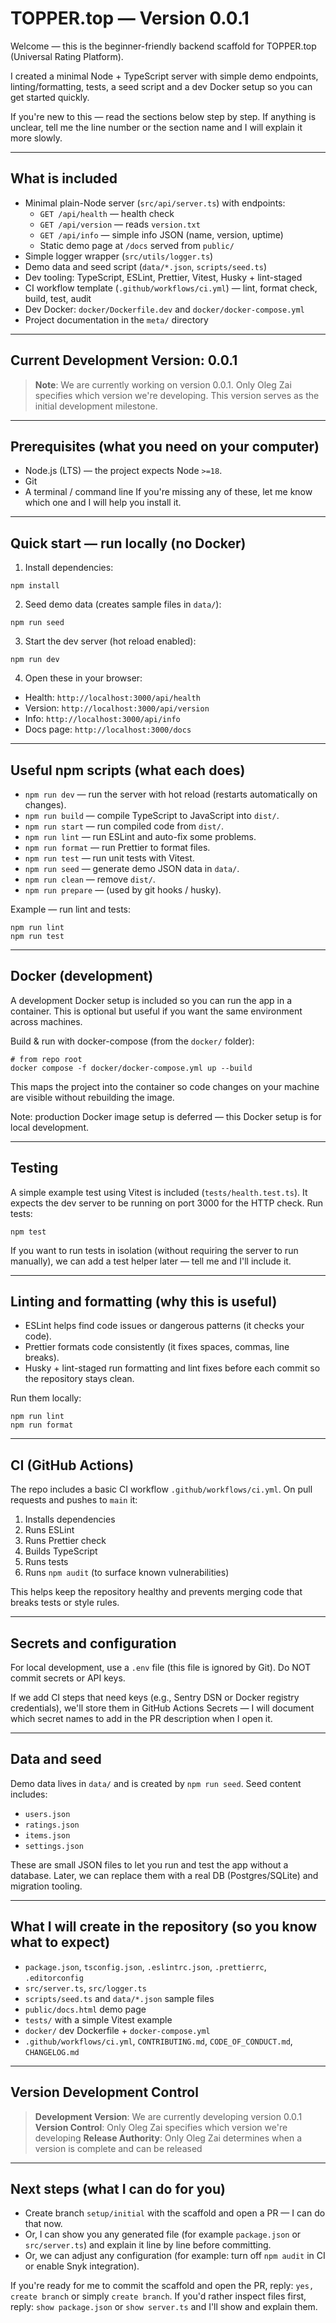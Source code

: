# TOPPER.top — Version 0.0.1

Welcome — this is the beginner-friendly backend scaffold for TOPPER.top (Universal Rating Platform).

I created a minimal Node + TypeScript server with simple demo endpoints, linting/formatting, tests, a seed script and a dev Docker setup so you can get started quickly.

If you're new to this — read the sections below step by step. If anything is unclear, tell me the line number or the section name and I will explain it more slowly.

---

## What is included

- Minimal plain-Node server (`src/api/server.ts`) with endpoints:
  - `GET /api/health` — health check
  - `GET /api/version` — reads `version.txt`
  - `GET /api/info` — simple info JSON (name, version, uptime)
  - Static demo page at `/docs` served from `public/`
- Simple logger wrapper (`src/utils/logger.ts`)
- Demo data and seed script (`data/*.json`, `scripts/seed.ts`)
- Dev tooling: TypeScript, ESLint, Prettier, Vitest, Husky + lint-staged
- CI workflow template (`.github/workflows/ci.yml`) — lint, format check, build, test, audit
- Dev Docker: `docker/Dockerfile.dev` and `docker/docker-compose.yml`
- Project documentation in the `meta/` directory

---

## Current Development Version: 0.0.1

> **Note**: We are currently working on version 0.0.1. Only Oleg Zai specifies which version we're developing. This version serves as the initial development milestone.

---

## Prerequisites (what you need on your computer)

- Node.js (LTS) — the project expects Node `>=18`.
- Git
- A terminal / command line
  If you're missing any of these, let me know which one and I will help you install it.

---

## Quick start — run locally (no Docker)

1. Install dependencies:

```topper.top/README.md#L201-204
npm install
```

2. Seed demo data (creates sample files in `data/`):

```topper.top/README.md#L205-207
npm run seed
```

3. Start the dev server (hot reload enabled):

```topper.top/README.md#L208-210
npm run dev
```

4. Open these in your browser:

- Health: `http://localhost:3000/api/health`
- Version: `http://localhost:3000/api/version`
- Info: `http://localhost:3000/api/info`
- Docs page: `http://localhost:3000/docs`

---

## Useful npm scripts (what each does)

- `npm run dev` — run the server with hot reload (restarts automatically on changes).
- `npm run build` — compile TypeScript to JavaScript into `dist/`.
- `npm run start` — run compiled code from `dist/`.
- `npm run lint` — run ESLint and auto-fix some problems.
- `npm run format` — run Prettier to format files.
- `npm run test` — run unit tests with Vitest.
- `npm run seed` — generate demo JSON data in `data/`.
- `npm run clean` — remove `dist/`.
- `npm run prepare` — (used by git hooks / husky).

Example — run lint and tests:

```topper.top/README.md#L211-215
npm run lint
npm run test
```

---

## Docker (development)

A development Docker setup is included so you can run the app in a container. This is optional but useful if you want the same environment across machines.

Build & run with docker-compose (from the `docker/` folder):

```topper.top/README.md#L216-220
# from repo root
docker compose -f docker/docker-compose.yml up --build
```

This maps the project into the container so code changes on your machine are visible without rebuilding the image.

Note: production Docker image setup is deferred — this Docker setup is for local development.

---

## Testing

A simple example test using Vitest is included (`tests/health.test.ts`). It expects the dev server to be running on port 3000 for the HTTP check.
Run tests:

```topper.top/README.md#L221-223
npm test
```

If you want to run tests in isolation (without requiring the server to run manually), we can add a test helper later — tell me and I'll include it.

---

## Linting and formatting (why this is useful)

- ESLint helps find code issues or dangerous patterns (it checks your code).
- Prettier formats code consistently (it fixes spaces, commas, line breaks).
- Husky + lint-staged run formatting and lint fixes before each commit so the repository stays clean.

Run them locally:

```topper.top/README.md#L224-227
npm run lint
npm run format
```

---

## CI (GitHub Actions)

The repo includes a basic CI workflow `.github/workflows/ci.yml`. On pull requests and pushes to `main` it:

1. Installs dependencies
2. Runs ESLint
3. Runs Prettier check
4. Builds TypeScript
5. Runs tests
6. Runs `npm audit` (to surface known vulnerabilities)

This helps keep the repository healthy and prevents merging code that breaks tests or style rules.

---

## Secrets and configuration

For local development, use a `.env` file (this file is ignored by Git). Do NOT commit secrets or API keys.

If we add CI steps that need keys (e.g., Sentry DSN or Docker registry credentials), we'll store them in GitHub Actions Secrets — I will document which secret names to add in the PR description when I open it.

---

## Data and seed

Demo data lives in `data/` and is created by `npm run seed`. Seed content includes:

- `users.json`
- `ratings.json`
- `items.json`
- `settings.json`

These are small JSON files to let you run and test the app without a database. Later, we can replace them with a real DB (Postgres/SQLite) and migration tooling.

---

## What I will create in the repository (so you know what to expect)

- `package.json`, `tsconfig.json`, `.eslintrc.json`, `.prettierrc`, `.editorconfig`
- `src/server.ts`, `src/logger.ts`
- `scripts/seed.ts` and `data/*.json` sample files
- `public/docs.html` demo page
- `tests/` with a simple Vitest example
- `docker/` dev Dockerfile + `docker-compose.yml`
- `.github/workflows/ci.yml`, `CONTRIBUTING.md`, `CODE_OF_CONDUCT.md`, `CHANGELOG.md`

---

## Version Development Control

> **Development Version**: We are currently developing version 0.0.1
> **Version Control**: Only Oleg Zai specifies which version we're developing
> **Release Authority**: Only Oleg Zai determines when a version is complete and can be released

---

## Next steps (what I can do for you)

- Create branch `setup/initial` with the scaffold and open a PR — I can do that now.
- Or, I can show you any generated file (for example `package.json` or `src/server.ts`) and explain it line by line before committing.
- Or, we can adjust any configuration (for example: turn off `npm audit` in CI or enable Snyk integration).

If you're ready for me to commit the scaffold and open the PR, reply: `yes, create branch` or simply `create branch`.
If you'd rather inspect files first, reply: `show package.json` or `show server.ts` and I'll show and explain them.
